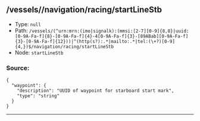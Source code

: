## /vessels/<RegExp>/navigation/racing/startLineStb

* Type: `null`
* Path: `/vessels/(^urn:mrn:(imo|signalk):(mmsi:[2-7][0-9]{8,8}|uuid:[0-9A-Fa-f]{8}-[0-9A-Fa-f]{4}-4[0-9A-Fa-f]{3}-[89ABab][0-9A-Fa-f]{3}-[0-9A-Fa-f]{12}))|^(http(s?):.*|mailto:.*|tel:(\+?)[0-9]{4,})$/navigation/racing/startLineStb`
* Node: `startLineStb`

### Source:
```
{
  "waypoint": {
    "description": "UUID of waypoint for starboard start mark",
    "type": "string"
  }
}
```

---
